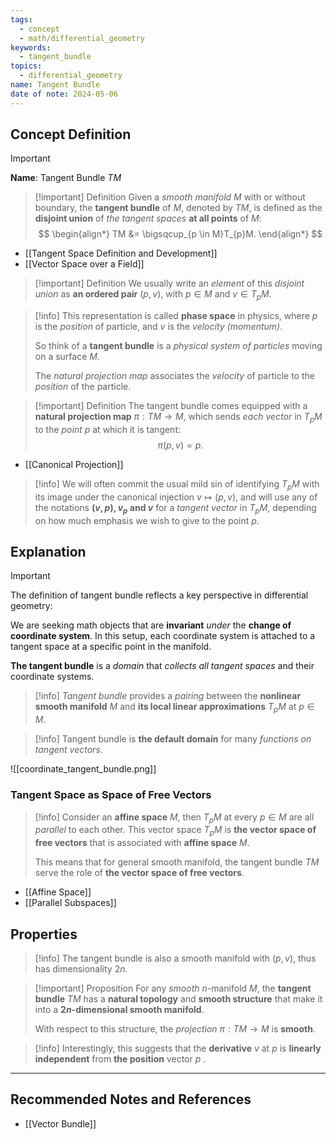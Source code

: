 ```yaml
---
tags:
  - concept
  - math/differential_geometry
keywords:
  - tangent_bundle
topics:
  - differential_geometry
name: Tangent Bundle
date of note: 2024-05-06
---
```


## Concept Definition

>[!important]
>**Name**: Tangent Bundle $TM$

>[!important] Definition 
>Given a *smooth manifold* $M$ with or without boundary, the **tangent bundle** of $M$, denoted by $TM$, is defined as the **disjoint union** of *the tangent spaces* **at all points** of $M$:
>$$
> \begin{align*}
> TM &= \bigsqcup_{p \in M}T_{p}M.
> \end{align*}
>$$ 

- [[Tangent Space Definition and Development]]
- [[Vector Space over a Field]]

>[!important] Definition
>We usually write an *element* of this *disjoint union* as **an ordered pair** $(p, v)$, with $p \in M$ and $v \in T_{p}M$.

>[!info]
>This representation is called **phase space** in physics, where $p$ is the *position* of particle, and $v$ is the *velocity (momentum)*. 
>
>So think of a **tangent bundle** is a *physical system of particles* moving on a surface $M$.
>
>The *natural projection map* associates the *velocity* of particle to the *position* of the particle.

>[!important] Definition
>The tangent bundle comes equipped with a **natural projection map** $\pi: TM \rightarrow M$, which sends *each vector* in $T_{p}M$ to the *point* $p$ at which it is tangent: $$\pi(p, v) = p.$$

- [[Canonical Projection]]

>[!info]
>We will often commit the usual mild sin of identifying $T_{p}M$ with its image under the canonical injection $v \mapsto (p, v)$, and will use any of the notations **$(v, p),  v_{p}$ and $v$** for a *tangent vector* in $T_{p}M$, depending on how much emphasis we wish to give to the point $p$.


## Explanation

>[!important]
>The definition of tangent bundle reflects a key perspective in differential geometry:
>
>We are seeking math objects that are **invariant** *under* the **change of coordinate system**. In this setup, each coordinate system is attached to a tangent space at a specific point in the manifold.
>
>**The tangent bundle** is a *domain* that *collects all  tangent spaces* and their coordinate systems.

>[!info]
>*Tangent bundle* provides a *pairing* between the **nonlinear smooth manifold** $M$ and **its local linear approximations** $T_{p}M$ at $p\in M$.

>[!info]
>Tangent bundle is **the default domain** for many *functions on tangent vectors*.

![[coordinate_tangent_bundle.png]]

### Tangent Space as Space of Free Vectors


>[!info]
>Consider an **affine space** $M$, then $T_{p}M$ at every $p\in M$ are all *parallel* to each other. This vector space $T_{p}M$ is **the vector space of free vectors** that is associated with **affine space** $M$.
>
>This means that for general smooth manifold, the tangent bundle $TM$ serve the role of **the vector space of free vectors**.

- [[Affine Space]]
- [[Parallel Subspaces]]

## Properties

>[!info]
>The tangent bundle is also a smooth manifold with $(p, v)$, thus has dimensionality $2n$.

>[!important] Proposition
>For any *smooth* $n$-manifold $M$, the **tangent bundle** $TM$ has a **natural topology** and **smooth structure** that make it into a **$2n$-dimensional smooth manifold**. 
>
>With respect to this structure, the *projection* $\pi: TM \rightarrow M$ is **smooth**.

>[!info]
>Interestingly, this suggests that the **derivative** $v$ at $p$ is **linearly independent** from **the position** vector $p$ .






-----------
##  Recommended Notes and References



- [[Vector Bundle]]